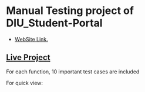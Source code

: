 # Manual Testing project of DIU_Student-Portal
- [WebSite Link.]([https://fabrilife.com/](http://studentportal.diu.edu.bd/))

## [Live Project](https://docs.google.com/spreadsheets/d/12cn75KkBoskvMVnYP0l2ka6RbbLPzh2D5--XCqofbNg/edit?usp=sharing)
For each function, 10 important test cases are included 

For quick view: 
